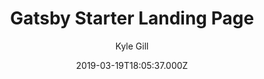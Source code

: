 ---
title: Gatsby Starter Landing Page
github: https://github.com/gillkyle/gatsby-starter-landing-page
demo: https://gatsby-starter-landing-page.netlify.app/
author: Kyle Gill
ssg:
  - Gatsby
cms:
  - Markdown
date: 2019-03-19T18:05:37.000Z
description: 🖱 A simple, minimal Gatsby starter for quick and easy landing pages
draft: true
publish_date: '2019-03-19T18:05:37Z'
update_date: '2020-04-21T19:19:31Z'
github_star: 132
github_fork: 43
---